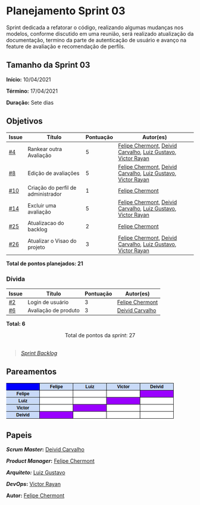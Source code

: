 # Planejamento Sprint 03

Sprint dedicada a refatorar o código, realizando algumas mudanças nos modelos, conforme discutido em uma reunião, será realizado atualização da documentação, termino da parte de autenticação de usuário e avanço na feature de avaliação e recomendação de perfils.

## Tamanho da Sprint 03

**Início:** 10/04/2021

**Término:** 17/04/2021

**Duração:** Sete dias

## Objetivos

| Issue | Título | Pontuação | Autor(es) |
|---|---|---|---|
|[#4](https://github.com/avainsta/webapp/issues/4)| Rankear outra Avaliação | 5 | [Felipe Chermont](https://github.com/chermont04), [Deivid Carvalho](https://github.com/kabalzin), [Luiz Gustavo](https://github.com/LuizGustavoFR), [Victor Rayan](https://github.com/victor-rayan) |
|[#8](https://github.com/avainsta/webapp/issues/8)| Edição de avaliações  | 5 | [Felipe Chermont](https://github.com/chermont04), [Deivid Carvalho](https://github.com/kabalzin), [Luiz Gustavo](https://github.com/LuizGustavoFR), [Victor Rayan](https://github.com/victor-rayan) |
|[#10](https://github.com/avainsta/webapp/issues/10)| Criação do perfil de administrador  | 1 | [Felipe Chermont](https://github.com/chermont04) |
|[#14](https://github.com/avainsta/webapp/issues/14)| Excluir uma avaliação  | 5 | [Felipe Chermont](https://github.com/chermont04), [Deivid Carvalho](https://github.com/kabalzin), [Luiz Gustavo](https://github.com/LuizGustavoFR), [Victor Rayan](https://github.com/victor-rayan) |
|[#25](https://github.com/avainsta/webapp/issues/25)| Atualizacao do backlog   | 2 | [Felipe Chermont](https://github.com/chermont04) |
|[#26](https://github.com/avainsta/webapp/issues/26)| Atualizar o Visao do projeto   | 3 | [Felipe Chermont](https://github.com/chermont04), [Deivid Carvalho](https://github.com/kabalzin), [Luiz Gustavo](https://github.com/LuizGustavoFR), [Victor Rayan](https://github.com/victor-rayan) |



<b>Total de pontos planejados: 21 </b>  

### Dívida

| Issue | Título | Pontuação | Autor(es) |
|---|---|---|---|
|[#2](https://github.com/avainsta/webapp/issues/2)| Login de usuário | 3 | [Felipe Chermont](https://github.com/chermont04) |
|[#6](https://github.com/avainsta/webapp/issues/6)| Avaliação de produto  | 3 |  [Deivid Carvalho](https://github.com/kabalzin) |

<b>Total: 6</b> 


<div style="text-align: center"> Total de pontos da <i>sprint</i>: 27 </div> <br>

<!---Colocar no link abaixo as issues alocadas no milestone da Sprint--->
> [_Sprint_ _Backlog_](https://github.com/AvaInsta/webApp/milestone/3)  

## Pareamentos

![Pareamento](../../imgs/pareamentos/sprint02.jpeg)

## Papeis

***Scrum Master*:** [Deivid Carvalho](https://github.com/kabalzin)

***Product Manager*:** [Felipe Chermont](https://github.com/chermont04)

***Arquiteto:*** [Luiz Gustavo](https://github.com/LuizGustavoFR)

***DevOps*:** [Victor Rayan](https://github.com/victor-rayan)


**Autor:** [Felipe Chermont](https://github.com/chermont04)

